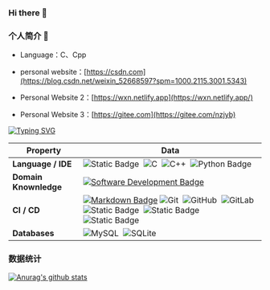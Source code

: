 ### Hi there 👋

### 个人简介 👋
- Language：C、Cpp

- personal website：[https://csdn.com](https://blog.csdn.net/weixin_52668597?spm=1000.2115.3001.5343)
- Personal Website 2：[https://wxn.netlify.app](https://wxn.netlify.app/)
- Personal Website 3：[https://gitee.com](https://gitee.com/nzjyb)

[![Typing SVG](https://readme-typing-svg.demolab.com?font=Fira+Code&weight=200&pause=1000&width=435&lines=Hi+there+%F0%9F%91%8B%2C+I+am+1AoB;Welcome+to+My+Profile!;Over+4+years+of+programming+experience;Always+learning+new+things;C%2B%2B+learning+enthusiast)](https://git.io/typing-svg)

<!--   my-skils -->

| Property              | Data                                                         |
| --------------------- | ------------------------------------------------------------ |
| **Language / IDE**    | ![Static Badge](https://img.shields.io/badge/-Qt-FF6600%3Fstyle%3Dflat%26logoColor%3Dwhite)&nbsp; ![C](https://img.shields.io/badge/-C-66CC66?style=flat&logo=C&logoColor=A8B9CC)&nbsp; ![C++](https://img.shields.io/badge/-C++-66CC66?style=flat&logo=C%2B%2B&logoColor=00599C)&nbsp; ![Python Badge](https://img.shields.io/badge/-Python-3776AB%3Fstyle%3Dflat%26logo%3DPython%26logoColor%3Dwhite)&nbsp; |
| **Domain Knownledge** | [![Software Development Badge](https://img.shields.io/badge/-Software%20Development-FF6600?style=flat&logoColor=white)](https://github.com/search?q=user%3A1AoB&type=Repositories) |
| **CI / CD**           | [![Markdown Badge](https://img.shields.io/badge/-Markdown-2088FF?style=flat&logo=Markdown&logoColor=white)](https://github.com/1AoB/1AoB) ![Git](https://img.shields.io/badge/-Git-004400?style=flat&logo=git)&nbsp; ![GitHub](https://img.shields.io/badge/-GitHub-444444?style=flat&logo=github)&nbsp; ![GitLab](https://img.shields.io/badge/-GitLab-444444?style=flat&logo=GitLab)&nbsp; ![Static Badge](https://img.shields.io/badge/-Vs%20Code-007ACC)&nbsp; ![Static Badge](https://img.shields.io/badge/-Visual%20Studio%202019-007ACC)&nbsp; ![Static Badge](https://img.shields.io/badge/-Visual%20Studio%202022-007ACC) |
| **Databases**         | ![MySQL](https://img.shields.io/badge/-MySQL-444444?style=flat&logo=MySQL)&nbsp; ![SQLite](https://img.shields.io/badge/-SQLite-444444?style=flat&logo=SQLite) |


### 数据统计 
[![Anurag's github stats](https://github-readme-stats.vercel.app/api?username=1AoB)](https://github.com/pythonsir/github-readme-stats)



<!--
**1AoB/1AoB** is a ✨ _special_ ✨ repository because its `README.md` (this file) appears on your GitHub profile.

Here are some ideas to get you started:

- 🔭 I’m currently working on ...
- 🌱 I’m currently learning ...
- 👯 I’m looking to collaborate on ...
- 🤔 I’m looking for help with ...
- 💬 Ask me about ...
- 📫 How to reach me: ...
- 😄 Pronouns: ...
- ⚡ Fun fact: ...
-->
